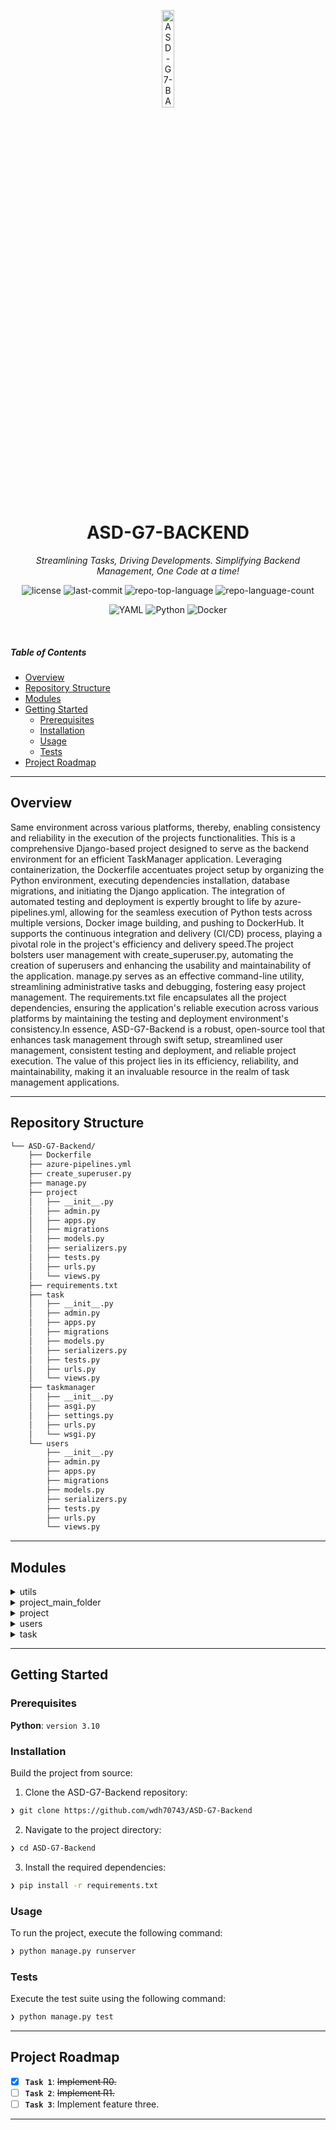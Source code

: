 <p align="center">
  <img src="https://img.icons8.com/?size=512&id=55494&format=png" width="20%" alt="ASD-G7-BACKEND-logo">
</p>
<p align="center">
    <h1 align="center">ASD-G7-BACKEND</h1>
</p>
<p align="center">
    <em>Streamlining Tasks, Driving Developments. Simplifying Backend Management, One Code at a time!</em>
</p>
<p align="center">
	<img src="https://img.shields.io/github/license/wdh70743/ASD-G7-Backend?style=flat&logo=opensourceinitiative&logoColor=white&color=0080ff" alt="license">
	<img src="https://img.shields.io/github/last-commit/wdh70743/ASD-G7-Backend?style=flat&logo=git&logoColor=white&color=0080ff" alt="last-commit">
	<img src="https://img.shields.io/github/languages/top/wdh70743/ASD-G7-Backend?style=flat&color=0080ff" alt="repo-top-language">
	<img src="https://img.shields.io/github/languages/count/wdh70743/ASD-G7-Backend?style=flat&color=0080ff" alt="repo-language-count">
</p>
<p align="center">
	<img src="https://img.shields.io/badge/YAML-CB171E.svg?style=flat&logo=YAML&logoColor=white" alt="YAML">
	<img src="https://img.shields.io/badge/Python-3776AB.svg?style=flat&logo=Python&logoColor=white" alt="Python">
	<img src="https://img.shields.io/badge/Docker-2496ED.svg?style=flat&logo=Docker&logoColor=white" alt="Docker">
</p>

<br>

#####  Table of Contents

- [ Overview](#-overview)
- [ Repository Structure](#-repository-structure)
- [ Modules](#-modules)
- [ Getting Started](#-getting-started)
    - [ Prerequisites](#-prerequisites)
    - [ Installation](#-installation)
    - [ Usage](#-usage)
    - [ Tests](#-tests)
- [ Project Roadmap](#-project-roadmap)

---

##  Overview

Same environment across various platforms, thereby, enabling consistency and reliability in the execution of the projects functionalities. This is a comprehensive Django-based project designed to serve as the backend environment for an efficient TaskManager application. Leveraging containerization, the Dockerfile accentuates project setup by organizing the Python environment, executing dependencies installation, database migrations, and initiating the Django application. The integration of automated testing and deployment is expertly brought to life by azure-pipelines.yml, allowing for the seamless execution of Python tests across multiple versions, Docker image building, and pushing to DockerHub. It supports the continuous integration and delivery (CI/CD) process, playing a pivotal role in the project's efficiency and delivery speed.The project bolsters user management with create_superuser.py, automating the creation of superusers and enhancing the usability and maintainability of the application. manage.py serves as an effective command-line utility, streamlining administrative tasks and debugging, fostering easy project management. The requirements.txt file encapsulates all the project dependencies, ensuring the application's reliable execution across various platforms by maintaining the testing and deployment environment's consistency.In essence, ASD-G7-Backend is a robust, open-source tool that enhances task management through swift setup, streamlined user management, consistent testing and deployment, and reliable project execution. The value of this project lies in its efficiency, reliability, and maintainability, making it an invaluable resource in the realm of task management applications.

---

##  Repository Structure

```sh
└── ASD-G7-Backend/
    ├── Dockerfile
    ├── azure-pipelines.yml
    ├── create_superuser.py
    ├── manage.py
    ├── project
    │   ├── __init__.py
    │   ├── admin.py
    │   ├── apps.py
    │   ├── migrations
    │   ├── models.py
    │   ├── serializers.py
    │   ├── tests.py
    │   ├── urls.py
    │   └── views.py
    ├── requirements.txt
    ├── task
    │   ├── __init__.py
    │   ├── admin.py
    │   ├── apps.py
    │   ├── migrations
    │   ├── models.py
    │   ├── serializers.py
    │   ├── tests.py
    │   ├── urls.py
    │   └── views.py
    ├── taskmanager
    │   ├── __init__.py
    │   ├── asgi.py
    │   ├── settings.py
    │   ├── urls.py
    │   └── wsgi.py
    └── users
        ├── __init__.py
        ├── admin.py
        ├── apps.py
        ├── migrations
        ├── models.py
        ├── serializers.py
        ├── tests.py
        ├── urls.py
        └── views.py
```

---

##  Modules

<details closed><summary>utils</summary>

| File | Summary |
| --- | --- |
| [Dockerfile](https://github.com/wdh70743/ASD-G7-Backend/blob/main/Dockerfile) | Dockerfile sets up the Python environment and launches the Django application for the ASD-G7-Backend repository. It installs dependencies, executes database migrations, creates the superuser, and runs the server, preparing the environment for the TaskManager and associated apps. |
| [azure-pipelines.yml](https://github.com/wdh70743/ASD-G7-Backend/blob/main/azure-pipelines.yml) | Azure-pipelines.yml manages the automated testing and deployment of the ASD-G7-Backend repository. It conducts tests on multiple Python versions and reports the results, syncs with the DockerHub registry for image building and pushing, and supports the overall projects continuous integration and delivery (CI/CD) process. |
| [create_superuser.py](https://github.com/wdh70743/ASD-G7-Backend/blob/main/create_superuser.py) | Creates a superuser for the Django-based ASD-G7-Backend project, which facilitates easy management of the system. It employs Djangos authentication model, automating the process if the specified superuser doesnt exist, and provides relevant feedback, enhancing maintainability and usability of the backend application. |
| [requirements.txt](https://github.com/wdh70743/ASD-G7-Backend/blob/main/requirements.txt) | Requirements.txt declares all dependencies necessary for the ASD-G7-Backend repository. It assists in reproducing the environment consistently across multiple setups, ensuring the smooth functioning of modules like task, taskmanager, project, and user. |

</details>

<details closed><summary>project_main_folder</summary>

| File | Summary |
| --- | --- |
| [asgi.py](https://github.com/wdh70743/ASD-G7-Backend/blob/main/taskmanager/asgi.py) | Taskmanagers ASGI script sets up the Asynchronous Server Gateway Interface configuration and designates the taskmanager.settings' as the default Django settings module. It exposes the ASGI application through a module-level variable, enabling asynchronous communication between the server and the application. |
| [wsgi.py](https://github.com/wdh70743/ASD-G7-Backend/blob/main/taskmanager/wsgi.py) | Taskmanagers wsgi.py configures the Web Server Gateway Interface (WSGI) for the project, setting up the environment for the applications settings and exposing the WSGI application callable at the module level. This augments the project's deployment capabilities. |
| [urls.py](https://github.com/wdh70743/ASD-G7-Backend/blob/main/taskmanager/urls.py) | TaskManagers urls.py' connects various functions in the system to specific URLs, enabling user interaction with the user, project, and task elements. In debug mode, it also provides Swagger and Redoc interfaces for API documentation, further improving usability. |
| [manage.py](https://github.com/wdh70743/ASD-G7-Backend/blob/main/manage.py) | Manage.py serves as a command-line utility for performing administrative tasks in the Django-based ASD-G7-Backend repository. It sets the default Django settings module and executes tasks directly from the command line, facilitating convenient project management and debugging. |
| [settings.py](https://github.com/wdh70743/ASD-G7-Backend/blob/main/taskmanager/settings.py) | The `taskmanager/settings.py` file is a pivotal piece of the `ASD-G7-Backend` repository. It defines crucial configurations for the Task Manager project, which is primarily developed using Django-a high-level Python web framework. This settings file contains all the necessary parameters to shape the behaviour of the application, including database connections, middleware configurations, installed apps, template settings and more.The settings file is auto-generated by the Django-admin start project command. Although it's mostly a boilerplate, it often requires careful adjustment to align with the project's specifics. It's a central hub that ties together the different components within the task, project, and users directories, facilitating smooth and coordinated functioning of the overall backend mechanism.This task manager backend repository appears to maintain an MVC-like (Model, View, Controller) structure, with the `settings.py` arguably serving a role akin to that of a controller, directing the architectures overall functionality. |

</details>

<details closed><summary>project</summary>

| File | Summary |
| --- | --- |
| [serializers.py](https://github.com/wdh70743/ASD-G7-Backend/blob/main/project/serializers.py) | Project/serializers.py establishes data interaction for the Project model and User model, providing serialization for efficient data conversion. It defines UserSerializer and ProjectSerializer, supporting multiple users per project and delivering full-field access to project data. |
| [admin.py](https://github.com/wdh70743/ASD-G7-Backend/blob/main/project/admin.py) | Project/admin.py pairs Django's administrative interface with the Project's model, providing customization options for display, search, and filtering. It facilitates smooth managerial actions, comprising a key component in the ASD-G7-Backend's architecture. |
| [apps.py](https://github.com/wdh70743/ASD-G7-Backend/blob/main/project/apps.py) | ProjectConfig, located in project/apps.py, serves as a configuration center for the project module in the ASD-G7-Backend repository. It leverages Django's AppConfig to set the default auto field and specify the app's name. |
| [tests.py](https://github.com/wdh70743/ASD-G7-Backend/blob/main/project/tests.py) | Tests within the project module are written and managed in tests.py. It leverages Django's built-in TestCase for creating comprehensive tests that verify the functionality and reliability of the project's features. |
| [views.py](https://github.com/wdh70743/ASD-G7-Backend/blob/main/project/views.py) | The `views.py` file under the `project` directory in the `ASD-G7-Backend` repository is integral to the applications interface layer. It holds the logic for processing the incoming HTTP requests and mapping them to appropriate models, subsequently returning the appropriate HTTP responses.Its primary function is to handle interactions between the system and its users, mainly through the REST framework provided by Django. The code leverages generic views and mixins to create endpoints for the application, and it manages permissions to secure those endpoints. It uses decorators to enhance or modify its functions. This file is a critical component in managing interactions with the User model in the system and effectively contributes to shaping the overall behavior of the web application. |
| [urls.py](https://github.com/wdh70743/ASD-G7-Backend/blob/main/project/urls.py) | Maps URL routes to specific project functions in the ASD-G7-Backends Django application, enabling project creation, retrieval, update, deletion, and user-specific project listing. These routes integrate with the corresponding views for managing data flow and rendering responses. |
| [models.py](https://github.com/wdh70743/ASD-G7-Backend/blob/main/project/models.py) | Project/models.py defines the structure and data attributes for each project in ASD-G7-Backend, including fields such as project name, description, start date, end date, priority level, status, creation and updated timestamps, and associated users. |

</details>

<details closed><summary>users</summary>

| File | Summary |
| --- | --- |
| [serializers.py](https://github.com/wdh70743/ASD-G7-Backend/blob/main/users/serializers.py) | UserSerializer, threaded into the users module, translates User model data for API interactions. It employs Django's REST Framework serializer for model conversion to JSON, exposing all user attributes and conforming to the UsersAppUserSerializer reference name. |
| [admin.py](https://github.com/wdh70743/ASD-G7-Backend/blob/main/users/admin.py) | Administers user data by registering the user model in Djangos admin interface, displaying their id, email, password, and creation time. This functionality forms a crucial part of the users module within the overall ASD-G7-Backend repository structure. |
| [apps.py](https://github.com/wdh70743/ASD-G7-Backend/blob/main/users/apps.py) | UsersConfig in users/apps.py sets configuration for the users application, defining the default auto field type and the application name within the ASD-G7-Backend project repository. |
| [tests.py](https://github.com/wdh70743/ASD-G7-Backend/blob/main/users/tests.py) | The `users/tests.py` file is part of the `ASD-G7-Backend` repository, specifically within the `users` module. It is crucial for maintaining the robustness and reliability of our application as it holds all the tests related to user functionalities. This file contains unit tests that ensure the correct behavior of the user-related views and models. Through these tests, we validate the application's ability to create users, authenticate users, handle user data, and interact correctly with the database. The tests leverage Djangos testing framework and the REST framework's APITestCase to facilitate HTTP request-response cycle testing. These tools help us to simulate and validate the behavior of the RESTful APIs in our application. This is a necessary component of our continuous integration and continuous deployment (CI/CD) strategy, allowing us to catch and fix bugs early in the development process. |
| [views.py](https://github.com/wdh70743/ASD-G7-Backend/blob/main/users/views.py) | The `users/views.py` file is a key component of the `ASD-G7-Backend` repository. Acting as a crucial point within the Django backend structure, it handles the application logic for user-related actions and provides API endpoints with which the client interacts.In broad terms, this file is responsible for processing HTTP requests that are related to the management of user actions. With the imports of modules such as Django's JsonResponse and csrf_exempt, Rest Framework's generics, mixins, status, and response, as well as Django's make_password and check_password, it suggests the file deals with utilities for HTTP responses, cross-site request forgery protection, standard interface for list and object views, HTTP status codes, and password hashing. In essence, the code in `users/views.py` manages user-based functionality such as creating, reading, updating, and deleting user data, as well as securing user data with hashed passwords. |
| [urls.py](https://github.com/wdh70743/ASD-G7-Backend/blob/main/users/urls.py) | Users/urls.py contributes to the routing framework of the ASD-G7-Backend repository, guiding the endpoint traffic to the appropriate User operations. It distinctly handles user creation, individual user retrieval, update or deletion, and user login processes, helping shape the user management flow. |
| [models.py](https://github.com/wdh70743/ASD-G7-Backend/blob/main/users/models.py) | Models the User entity within the users module of the ASD-G7-Backend project. It defines essential attributes such as username, email, password, and timestamps for creation and update. Returns the email of a user as a string representation. Unique email addresses enforce user uniqueness in the system. |

</details>

<details closed><summary>task</summary>

| File | Summary |
| --- | --- |
| [serializers.py](https://github.com/wdh70743/ASD-G7-Backend/blob/main/task/serializers.py) | TaskSerializer in task/serializers.py leverages Django's REST Framework to convert Task model data into a format that is easily renderable into JSON or other content types, decked with all attributes of the model, fitting into the larger backend architecture. |
| [admin.py](https://github.com/wdh70743/ASD-G7-Backend/blob/main/task/admin.py) | Task/admin.py manages the administrative interface for the Task model within the ASD-G7-Backend repository. It configures the display of tasks in the admin panel, including fields such as id, owner, project, title, priority, and status. |
| [apps.py](https://github.com/wdh70743/ASD-G7-Backend/blob/main/task/apps.py) | TaskConfig in task/apps.py configures the task application by setting the default auto-field behavior and specifying the app name within the ASD-G7-Backend repository's Django framework. |
| [tests.py](https://github.com/wdh70743/ASD-G7-Backend/blob/main/task/tests.py) | This `tests.py` file is part of the task' module in the parent repository, ASD-G7-Backend. Its primary purpose is to host unit tests for the functionality of the task module. These tests ensure that the crucial components and functionality of the task module, such as task creation, task management, and other task-related operations, are working as expected, providing a necessary layer of quality assurance.The tests are implemented using Django's TestCase and REST framework's status and test classes, which facilitate HTTP request simulation, assertion formation, and response evaluation in the context of RESTful architecture. This includes testing the task-related endpoints defined in the urls.py file of the same module.In essence, this file aims to validate that the task-related functions of the ASD-G7-Backend repository correctly and efficiently deliver their intended functionalities, contributing to the integrity and robustness of the entire project. |
| [views.py](https://github.com/wdh70743/ASD-G7-Backend/blob/main/task/views.py) | The `task/views.py` file in the ‘ASD-G7-Backend’ repository is mainly responsible for managing the applications interface with the user. In essence, it deals with the presentation logic of the task module, specifying how requests to the app are handled and responses are structured.This file employs the Django web framework and its REST framework to facilitate the creation of web APIs. It handles the rendering of user tasks, implements view mixes for common behavior, and interacts with task-related models and serializers to process data for HTTP responses.Being an integral part of the larger task application, this file contributes to the overall functionality of the ASD-G7-Backend repository, which includes numerous other components such as a project app, a users app, and the core taskmanager app. Overall, this file ensures the task' app's interactions are performed in line with the standards set by Django and the REST framework. It fuels the efficient management of tasks in the project, providing end-users with seamless navigability and use. |
| [urls.py](https://github.com/wdh70743/ASD-G7-Backend/blob/main/task/urls.py) | Task/urls.py registers URL paths for the task-related functions. It provides endpoints for task creation, retrieving tasks based on specific projects or users, handling task archival, accessing user-specific archived tasks, and managing tasks (retrieve, update, destroy) via their primary key. |
| [models.py](https://github.com/wdh70743/ASD-G7-Backend/blob/main/task/models.py) | The `task/models.py` file is part of the `ASD-G7-Backend` repository, specifically residing within the task' subdirectory. This file is dedicated to defining the models associated with tasks in the project, particularly those concerned with priority and status. In the context of the overall repository's structure, `task/models.py` contributes to building an object-relational map for task-related data, facilitating how the application interacts with its backend database. The code contained in this file primarily focuses on declaring priority and status choices that a task can have, making the task categorization more structured and consistent. These defined models can then be used in other parts of the application such as in view handling or during serialization. In essence, the `task/models.py` forms the data structure backbone for the task management aspect of the entire project. It helps to ensure that the application effectively handles and categorizes task data according to the defined priorities and statuses. |

</details>

---

##  Getting Started

###  Prerequisites

**Python**: `version 3.10`

###  Installation

Build the project from source:

1. Clone the ASD-G7-Backend repository:
```sh
❯ git clone https://github.com/wdh70743/ASD-G7-Backend
```

2. Navigate to the project directory:
```sh
❯ cd ASD-G7-Backend
```

3. Install the required dependencies:
```sh
❯ pip install -r requirements.txt
```

###  Usage

To run the project, execute the following command:

```sh
❯ python manage.py runserver
```

###  Tests

Execute the test suite using the following command:

```sh
❯ python manage.py test
```

---

##  Project Roadmap

- [X] **`Task 1`**: <strike>Implement R0.</strike>
- [ ] **`Task 2`**: <strike>Implement R1.</strike>
- [ ] **`Task 3`**: Implement feature three.

---
